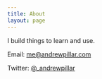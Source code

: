 ```yaml
---
title: About
layout: page
---
```

I build things to learn and use.

Email: <a href="mailto:me@andrewpillar.com">me@andrewpillar.com</a>

Twitter: <a href="https://twitter.com/_andrewpillar">@_andrewpillar</a>
